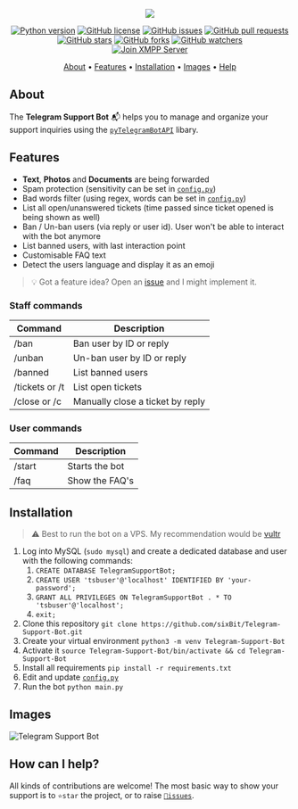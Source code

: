 <p align="center"><a href="https://github.com/sixbit/Telegram-Support-Bot" target="_blank"><img src="https://i.imgur.com/vft81xp.png"></a></p>

<p align="center">
    <a href="https://www.python.org/downloads/release/python-380/"><img src="https://img.shields.io/badge/python-3.8-blue.svg?style=plastic" alt="Python version"></a>
    <a href="https://github.com/sixBit/Telegram-Support-Bot/blob/master/LICENSE"><img src="https://img.shields.io/github/license/sixbit/Telegram-Support-Bot?style=plastic" alt="GitHub license"></a>
    <a href="https://github.com/sixBit/Telegram-Support-Bot/issues"><img src="https://img.shields.io/github/issues/sixbit/Telegram-Support-Bot?style=plastic" alt="GitHub issues"></a>
    <a href="https://github.com/sixBit/Telegram-Support-Bot/pulls"><img src="https://img.shields.io/github/issues-pr/sixbit/Telegram-Support-Bot?style=plastic" alt="GitHub pull requests"></a>
    <br /><a href="https://github.com/sixBit/Telegram-Support-Bot/stargazers"><img src="https://img.shields.io/github/stars/sixbit/Telegram-Support-Bot?style=social" alt="GitHub stars"></a>
    <a href="https://github.com/sixBit/Telegram-Support-Bot/network/members"><img src="https://img.shields.io/github/forks/sixbit/Telegram-Support-Bot?style=social" alt="GitHub forks"></a>
    <a href="https://github.com/sixBit/Telegram-Support-Bot/watchers"><img src="https://img.shields.io/github/watchers/sixbit/Telegram-Support-Bot?style=social" alt="GitHub watchers"></a>
    <br /><a href="https://conversations.im/j/codehub@room.sixbit.io"><img src="https://inverse.chat/badge.svg?room=codehub@room.sixbit.io" alt="Join XMPP Server"></a>
</p>

<p align="center">
  <a href="#about">About</a>
  •
  <a href="#features">Features</a>
  •
  <a href="#installation">Installation</a>
  •
  <a href="#images">Images</a>
  •
  <a href="#how-can-i-help">Help</a>
</p>

## About
The **Telegram Support Bot** 📬 helps you to manage and organize your support inquiries using the [`pyTelegramBotAPI`](https://github.com/eternnoir/pyTelegramBotAPI) libary.

## Features
- **Text**, **Photos** and **Documents** are being forwarded
- Spam protection (sensitivity can be set in [`config.py`](https://github.com/sixBit/Telegram-Support-Bot/blob/master/config.py))
- Bad words filter (using regex, words can be set in [`config.py`](https://github.com/sixBit/Telegram-Support-Bot/blob/master/config.py))
- List all open/unanswered tickets (time passed since ticket opened is being shown as well)
- Ban / Un-ban users (via reply or user id). User won't be able to interact with the bot anymore
- List banned users, with last interaction point
- Customisable FAQ text
- Detect the users language and display it as an emoji

> 💡 Got a feature idea? Open an [issue](https://github.com/sixBit/Telegram-Support-Bot/issues/new) and I might implement it.

### Staff commands
| Command | Description |
| --- | --- |
| /ban | Ban user by ID or reply |
| /unban | Un-ban user by ID or reply |
| /banned | List banned users |
| /tickets or /t | List open tickets |
| /close or /c | Manually close a ticket by reply |

### User commands
| Command | Description |
| --- | --- |
| /start | Starts the bot |
| /faq | Show the FAQ's |


## Installation
> ⚠️ Best to run the bot on a VPS. My recommendation would be [vultr](https://sixbit.io/vultr)
1. Log into MySQL (`sudo mysql`) and create a dedicated database and user with the following commands:
   1. `CREATE DATABASE TelegramSupportBot;`
   1. `CREATE USER 'tsbuser'@'localhost' IDENTIFIED BY 'your-password';`
   1. `GRANT ALL PRIVILEGES ON TelegramSupportBot . * TO 'tsbuser'@'localhost';`
   1. `exit;`
1. Clone this repository `git clone https://github.com/sixBit/Telegram-Support-Bot.git`
1. Create your virtual environment `python3 -m venv Telegram-Support-Bot`
1. Activate it `source Telegram-Support-Bot/bin/activate && cd Telegram-Support-Bot`
1. Install all requirements `pip install -r requirements.txt`
1. Edit and update [`config.py`](https://github.com/sixBit/Telegram-Support-Bot/blob/master/config.py)
1. Run the bot `python main.py`


## Images
![Telegram Support Bot](https://i.imgur.com/JQ7lJce.jpg)

## How can I help?
All kinds of contributions are welcome!
The most basic way to show your support is to `⭐️star` the project, or to raise [`🐞issues`](https://github.com/sixBit/Telegram-Support-Bot/issues/new).